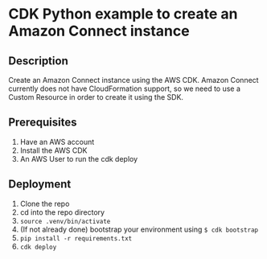 
# CDK Python example to create an Amazon Connect instance

## Description
Create an Amazon Connect instance using the AWS CDK.
Amazon Connect currently does not have CloudFormation support, so we need to use a Custom Resource in order to create it using the SDK.

## Prerequisites
1. Have an AWS account
1. Install the AWS CDK
1. An AWS User to run the cdk deploy

## Deployment

1. Clone the repo
1. cd into the repo directory
1. `source .venv/bin/activate`
1. (If not already done) bootstrap your environment using ``` $ cdk bootstrap ```
1. `pip install -r requirements.txt`
1. `cdk deploy`